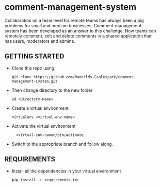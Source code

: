 # comment-management-system

Collaboration on a team level for remote teams has always been a big problems for small and medium businesses. Comment-management-system has been developed as an answer to this challenge. Now teams can remotely comment, edit and delete comments in a shared application that has users, moderators and admins.

## GETTING STARTED
* Clone this repo using 

  ```git clone https://github.com/Manorlds-Eaglespark/comment-management-system.git```

* Then change directory to the new folder
  
  ```cd <Directory-Name> ```

* Create a virtual environment
  
  ```virtualenv <virtual-env-name>```

* Activate the virtual environment

  ```. <virtual-env-name>/bin/activate```

* Switch to the appropriate branch and follow along.

## REQUIREMENTS

* Install all the dependencies in your virtual environment
  
  ```pip install -r requirements.txt```

